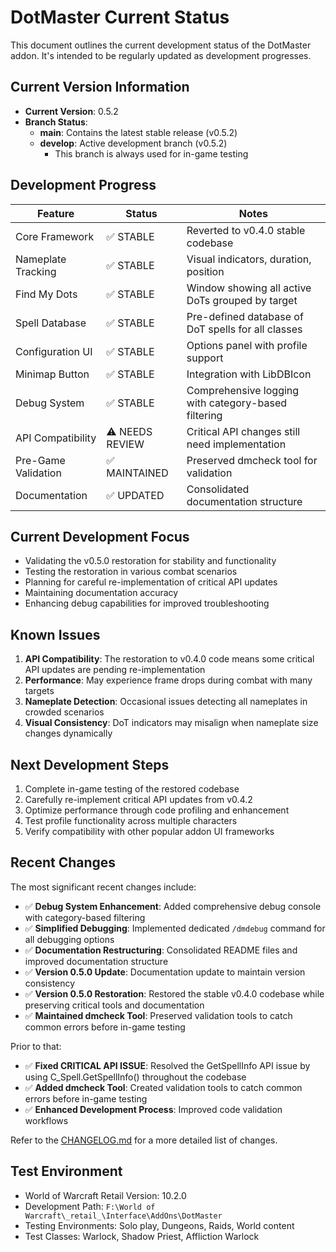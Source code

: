 # DotMaster Current Status

This document outlines the current development status of the DotMaster addon. It's intended to be regularly updated as development progresses.

## Current Version Information

- **Current Version**: 0.5.2
- **Branch Status**:
  - **main**: Contains the latest stable release (v0.5.2)
  - **develop**: Active development branch (v0.5.2)
    - This branch is always used for in-game testing

## Development Progress

| Feature | Status | Notes |
|---------|--------|-------|
| Core Framework | ✅ STABLE | Reverted to v0.4.0 stable codebase |
| Nameplate Tracking | ✅ STABLE | Visual indicators, duration, position |
| Find My Dots | ✅ STABLE | Window showing all active DoTs grouped by target |
| Spell Database | ✅ STABLE | Pre-defined database of DoT spells for all classes |
| Configuration UI | ✅ STABLE | Options panel with profile support |
| Minimap Button | ✅ STABLE | Integration with LibDBIcon |
| Debug System | ✅ STABLE | Comprehensive logging with category-based filtering |
| API Compatibility | ⚠️ NEEDS REVIEW | Critical API changes still need implementation |
| Pre-Game Validation | ✅ MAINTAINED | Preserved dmcheck tool for validation |
| Documentation | ✅ UPDATED | Consolidated documentation structure |

## Current Development Focus

- Validating the v0.5.0 restoration for stability and functionality
- Testing the restoration in various combat scenarios
- Planning for careful re-implementation of critical API updates
- Maintaining documentation accuracy
- Enhancing debug capabilities for improved troubleshooting

## Known Issues

1. **API Compatibility**: The restoration to v0.4.0 code means some critical API updates are pending re-implementation
2. **Performance**: May experience frame drops during combat with many targets
3. **Nameplate Detection**: Occasional issues detecting all nameplates in crowded scenarios
4. **Visual Consistency**: DoT indicators may misalign when nameplate size changes dynamically

## Next Development Steps

1. Complete in-game testing of the restored codebase
2. Carefully re-implement critical API updates from v0.4.2
3. Optimize performance through code profiling and enhancement
4. Test profile functionality across multiple characters
5. Verify compatibility with other popular addon UI frameworks

## Recent Changes

The most significant recent changes include:

- ✅ **Debug System Enhancement**: Added comprehensive debug console with category-based filtering
- ✅ **Simplified Debugging**: Implemented dedicated `/dmdebug` command for all debugging options
- ✅ **Documentation Restructuring**: Consolidated README files and improved documentation structure
- ✅ **Version 0.5.0 Update**: Documentation update to maintain version consistency
- ✅ **Version 0.5.0 Restoration**: Restored the stable v0.4.0 codebase while preserving critical tools and documentation
- ✅ **Maintained dmcheck Tool**: Preserved validation tools to catch common errors before in-game testing

Prior to that:
- ✅ **Fixed CRITICAL API ISSUE**: Resolved the GetSpellInfo API issue by using C_Spell.GetSpellInfo() throughout the codebase
- ✅ **Added dmcheck Tool**: Created validation tools to catch common errors before in-game testing
- ✅ **Enhanced Development Process**: Improved code validation workflows

Refer to the [CHANGELOG.md](CHANGELOG.md) for a more detailed list of changes.

## Test Environment

- World of Warcraft Retail Version: 10.2.0
- Development Path: `F:\World of Warcraft\_retail_\Interface\AddOns\DotMaster`
- Testing Environments: Solo play, Dungeons, Raids, World content
- Test Classes: Warlock, Shadow Priest, Affliction Warlock 